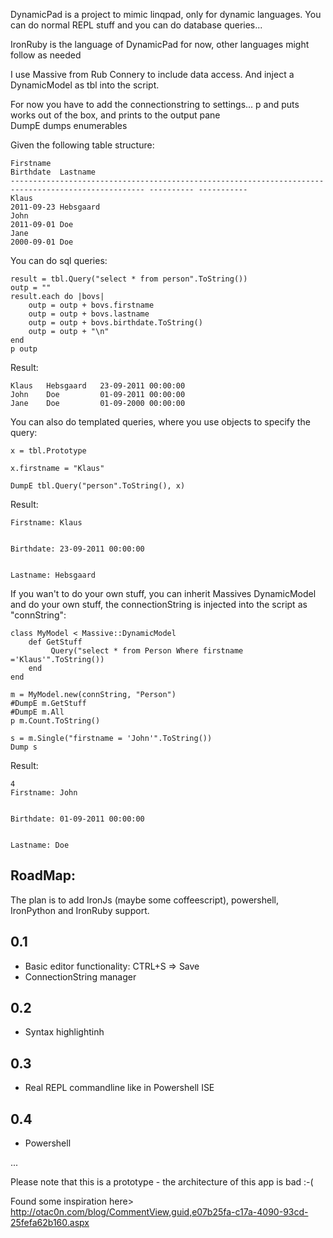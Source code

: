 DynamicPad is a project to mimic linqpad, only for dynamic languages.
You can do normal REPL stuff and you can do database queries...

IronRuby is the language of DynamicPad for now, other languages might follow as needed

I use Massive from Rub Connery to include data access. And inject a DynamicModel as tbl into the script.

For now you have to add the connectionstring to settings...
p and puts works out of the box, and prints to the output pane	
DumpE dumps enumerables

Given the following table structure:

	Firstname                                                                                            Birthdate  Lastname
	---------------------------------------------------------------------------------------------------- ---------- -----------
	Klaus                                                                                                2011-09-23 Hebsgaard 
	John                                                                                                 2011-09-01 Doe
	Jane                                                                                                 2000-09-01 Doe

You can do sql queries:

	result = tbl.Query("select * from person".ToString())
	outp = ""
	result.each do |bovs| 
		outp = outp + bovs.firstname
		outp = outp + bovs.lastname
		outp = outp + bovs.birthdate.ToString()
		outp = outp + "\n"
	end
	p outp
	
Result:

	Klaus	Hebsgaard	23-09-2011 00:00:00
	John	Doe			01-09-2011 00:00:00
	Jane	Doe			01-09-2000 00:00:00

You can also do templated queries, where you use objects to specify the query:
	
	x = tbl.Prototype

	x.firstname = "Klaus"

	DumpE tbl.Query("person".ToString(), x)
	
Result:

	Firstname: Klaus                                                                                               


	Birthdate: 23-09-2011 00:00:00


	Lastname: Hebsgaard       

If you wan't to do your own stuff, you can inherit Massives DynamicModel and do your own stuff, the connectionString is injected into the script as "connString":
	
	class MyModel < Massive::DynamicModel
		def GetStuff
			 Query("select * from Person Where firstname ='Klaus'".ToString())
		end	
	end

	m = MyModel.new(connString, "Person")
	#DumpE m.GetStuff
	#DumpE m.All
	p m.Count.ToString()

	s = m.Single("firstname = 'John'".ToString())
	Dump s

Result:

	4
	Firstname: John                                                                                                


	Birthdate: 01-09-2011 00:00:00


	Lastname: Doe     

	
RoadMap:
----------------------------------
The plan is to add IronJs (maybe some coffeescript), powershell, IronPython and IronRuby support.

0.1 
--------
- Basic editor functionality: CTRL+S => Save
- ConnectionString manager

0.2
--------
- Syntax highlightinh

0.3
--------
- Real REPL commandline like in Powershell ISE

0.4
--------
- Powershell

...

Please note that this is a prototype - the architecture of this app is bad :-(

Found some inspiration here>
http://otac0n.com/blog/CommentView,guid,e07b25fa-c17a-4090-93cd-25fefa62b160.aspx
